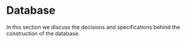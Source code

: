 # Database

In this section we discuss the decisions and specifications behind the construction of the database.

